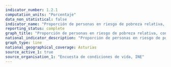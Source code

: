 ```yaml
---
indicator_number: 1.2.1
computation_units: "Porcentaje"
data_non_statistical: false
indicator_name: "Proporción de personas en riesgo de pobreza relativa, considerando el umbral autonómico de pobreza"
reporting_status: complete
graph_title: "Proporción de personas en riesgo de pobreza relativa, considerando el umbral autonómico de pobreza"
national_indicator_description: "Proporción de personas en riesgo de pobreza relativa, considerando el umbral autonómico de pobreza"
graph_type: line
national_geographical_coverage: Asturias
source_active_1: true
source_organisation_1: "Encuesta de condiciones de vida, INE"
---
```

